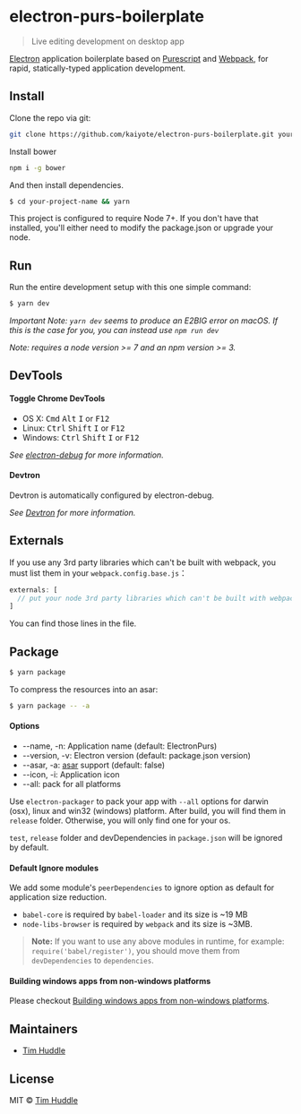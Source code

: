 # electron-purs-boilerplate

> Live editing development on desktop app

[Electron](http://electron.atom.io/) application boilerplate based on [Purescript](http://www.purescript.org/) and [Webpack](http://webpack.github.io/docs/), for rapid, statically-typed application development.

## Install

Clone the repo via git:

```bash
git clone https://github.com/kaiyote/electron-purs-boilerplate.git your-project-name
```

Install bower
```bash
npm i -g bower
```

And then install dependencies.

```bash
$ cd your-project-name && yarn
```

This project is configured to require Node 7+. If you don't have that installed, you'll either need to modify the package.json or upgrade your node.


## Run

Run the entire development setup with this one simple command:

```bash
$ yarn dev
```
*Important Note: `yarn dev` seems to produce an E2BIG error on macOS. If this is the case for you, you can instead use `npm run dev`*

*Note: requires a node version >= 7 and an npm version >= 3.*


## DevTools

#### Toggle Chrome DevTools

- OS X: <kbd>Cmd</kbd> <kbd>Alt</kbd> <kbd>I</kbd> or <kbd>F12</kbd>
- Linux: <kbd>Ctrl</kbd> <kbd>Shift</kbd> <kbd>I</kbd> or <kbd>F12</kbd>
- Windows: <kbd>Ctrl</kbd> <kbd>Shift</kbd> <kbd>I</kbd> or <kbd>F12</kbd>

*See [electron-debug](https://github.com/sindresorhus/electron-debug) for more information.*

#### Devtron

Devtron is automatically configured by electron-debug.

*See [Devtron](http://electron.atom.io/devtron/) for more information.*

## Externals

If you use any 3rd party libraries which can't be built with webpack, you must list them in your `webpack.config.base.js`：

```javascript
externals: [
  // put your node 3rd party libraries which can't be built with webpack here (mysql, mongodb, and so on..)
]
```

You can find those lines in the file.


## Package

```bash
$ yarn package
```

To compress the resources into an asar:

```bash
$ yarn package -- -a
```

#### Options

- --name, -n: Application name (default: ElectronPurs)
- --version, -v: Electron version (default: package.json version)
- --asar, -a: [asar](https://github.com/atom/asar) support (default: false)
- --icon, -i: Application icon
- --all: pack for all platforms

Use `electron-packager` to pack your app with `--all` options for darwin (osx), linux and win32 (windows) platform. After build, you will find them in `release` folder. Otherwise, you will only find one for your os.

`test`, `release` folder and devDependencies in `package.json` will be ignored by default.

#### Default Ignore modules

We add some module's `peerDependencies` to ignore option as default for application size reduction.

- `babel-core` is required by `babel-loader` and its size is ~19 MB
- `node-libs-browser` is required by `webpack` and its size is ~3MB.

> **Note:** If you want to use any above modules in runtime, for example: `require('babel/register')`, you should move them from `devDependencies` to `dependencies`.

#### Building windows apps from non-windows platforms

Please checkout [Building windows apps from non-windows platforms](https://github.com/maxogden/electron-packager#building-windows-apps-from-non-windows-platforms).


## Maintainers

- [Tim Huddle](https://github.com/kaiyote)


## License
MIT © [Tim Huddle](https://github.com/kaiyote)
